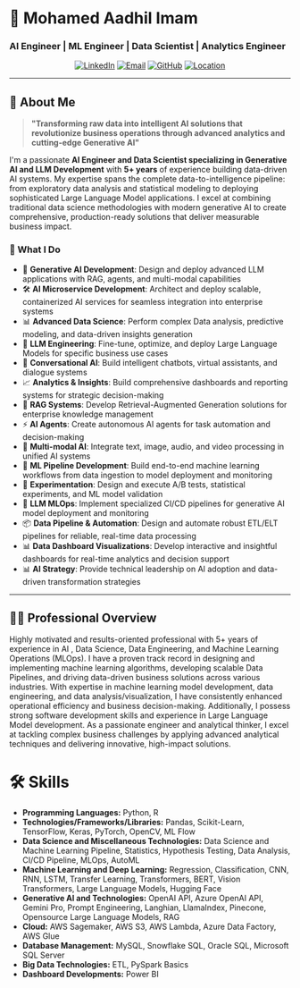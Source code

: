 # 🚀 Mohamed Aadhil Imam
### AI Engineer | ML Engineer | Data Scientist | Analytics Engineer

<div align="center">

[![LinkedIn](https://img.shields.io/badge/LinkedIn-0077B5?style=for-the-badge&logo=linkedin&logoColor=white)](https://linkedin.com/in/aadhil-imam)
[![Email](https://img.shields.io/badge/Email-D14836?style=for-the-badge&logo=gmail&logoColor=white)](mailto:aadhil.imam@gmail.com)
[![GitHub](https://img.shields.io/badge/GitHub-100000?style=for-the-badge&logo=github&logoColor=white)](https://github.com/aadhil96)
[![Location](https://img.shields.io/badge/Dubai-UAE-red?style=for-the-badge&logo=google-maps&logoColor=white)](#)

</div>

---

## 🎯 About Me

> **"Transforming raw data into intelligent AI solutions that revolutionize business operations through advanced analytics and cutting-edge Generative AI"**

I'm a passionate **AI Engineer and Data Scientist specializing in Generative AI and LLM Development** with **5+ years** of experience building data-driven AI systems. My expertise spans the complete data-to-intelligence pipeline: from exploratory data analysis and statistical modeling to deploying sophisticated Large Language Model applications. I excel at combining traditional data science methodologies with modern generative AI to create comprehensive, production-ready solutions that deliver measurable business impact.

### 🌟 What I Do
- 🧠 **Generative AI Development**: Design and deploy advanced LLM applications with RAG, agents, and multi-modal capabilities
- 🛠️ **AI Microservice Development**: Architect and deploy scalable, containerized AI services for seamless integration into enterprise systems
- 📊 **Advanced Data Science**: Perform complex Data analysis, predictive modeling, and data-driven insights generation
- 🔧 **LLM Engineering**: Fine-tune, optimize, and deploy Large Language Models for specific business use cases
- 💬 **Conversational AI**: Build intelligent chatbots, virtual assistants, and dialogue systems
- 📈 **Analytics & Insights**: Build comprehensive dashboards and reporting systems for strategic decision-making
- 🔗 **RAG Systems**: Develop Retrieval-Augmented Generation solutions for enterprise knowledge management
- ⚡ **AI Agents**: Create autonomous AI agents for task automation and decision-making
- 🎨 **Multi-modal AI**: Integrate text, image, audio, and video processing in unified AI systems
- 🔄 **ML Pipeline Development**: Build end-to-end machine learning workflows from data ingestion to model deployment and monitoring
- 🧪 **Experimentation**: Design and execute A/B tests, statistical experiments, and ML model validation
- 🚀 **LLM MLOps**: Implement specialized CI/CD pipelines for generative AI model deployment and monitoring
- 📦 **Data Pipeline & Automation**: Design and automate robust ETL/ELT pipelines for reliable, real-time data processing
- 📊 **Data Dashboard Visualizations**: Develop interactive and insightful dashboards for real-time analytics and decision support
- 📊 **AI Strategy**: Provide technical leadership on AI adoption and data-driven transformation strategies

---

## 🧑‍💻 Professional Overview

Highly motivated and results-oriented professional with 5+ years of experience in AI , Data Science, Data Engineering, and Machine Learning Operations (MLOps). I have a proven track record in designing and implementing machine learning algorithms, developing scalable Data Pipelines, and driving data-driven business solutions across various industries. With expertise in machine learning model development, data engineering, and data analysis/visualization, I have consistently enhanced operational efficiency and business decision-making. Additionally, I possess strong software development skills and experience in Large Language Model development. As a passionate engineer and analytical thinker, I excel at tackling complex business challenges by applying advanced analytical techniques and delivering innovative, high-impact solutions.

# 🛠️ Skills

- **Programming Languages:** Python, R
- **Technologies/Frameworks/Libraries:** Pandas, Scikit-Learn, TensorFlow, Keras, PyTorch, OpenCV, ML Flow
- **Data Science and Miscellaneous Technologies:** Data Science and Machine Learning Pipeline, Statistics, Hypothesis Testing, Data Analysis, CI/CD Pipeline, MLOps, AutoML
- **Machine Learning and Deep Learning:** Regression, Classification, CNN, RNN, LSTM, Transfer Learning, Transformers, BERT, Vision Transformers, Large Language Models, Hugging Face
- **Generative AI and Technologies:** OpenAI API, Azure OpenAI API, Gemini Pro, Prompt Engineering, Langhian, LlamaIndex, Pinecone, Opensource Large Language Models, RAG
- **Cloud:** AWS Sagemaker, AWS S3, AWS Lambda, Azure Data Factory, AWS Glue
- **Database Management:** MySQL, Snowflake SQL, Oracle SQL, Microsoft SQL Server
- **Big Data Technologies:** ETL, PySpark Basics
- **Dashboard Developments:** Power BI



